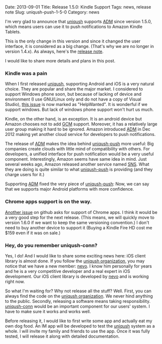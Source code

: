 Date: 2013-09-01
Title: Release 1.5.0: Kindle Support
Tags: news, release note
Slug: uniqush-push-1-5-0
Category: news

I'm very glad to announce that [uniqush] supports [ADM] since version 1.5.0,
which means users can use it to push notifications to Amazon Kindle Tablets.

This is the only change in this version and since it changed the user
interface, it is considered as a big change. (That's why we are no longer in
version 1.4.x). As always, here's the [release note].

I would like to share more details and plans in this post.

### Kindle was a pain

When I first released [uniqush], supporting Android and iOS is a very natural
choice. They are popular and share the major market. I considered to support
Windows phone soon, but because of lacking of device and environment (I use
GNU/Linux only and do not have a copy of Visual Studio), [this
issue](https://github.com/uniqush/uniqush-push/issues/4) is now marked as
"HelpWanted". It is wonderful if we support windows. But lack of windows
phone support won't hurt us much.

Kindle, on the other hand, is an exception. It is an android device but Amazon
chooses not to add [GCM] support. Moreover, it has a relatively large user
group making it hard to be ignored. Amazon introduced [ADM] in Dec 2012 making
yet another cloud service for developers to push notifications.

The release of [ADM] makes the idea behind [uniqush-push] more useful: Big
companies create clouds with little mind of compatibility with others.
For developers, a unified interface for push notification would be a very
useful component. Interestingly, Amazon seems have same idea in mind. Just
several weeks ago, Amazon released another service named
[SNS]. What they are doing is quite similar to what [uniqush-push] is
providing (and they charge users for it.)

Supporting [ADM] fixed the very piece of [uniqush-push]: Now, we can say that
we supports major Android platforms with more confidence.

### Chrome apps support is on the way.

[Another issue](https://github.com/uniqush/uniqush-push/issues/30) on github
asks for support of Chrome apps. I think it would be a very good step for the
next release. (This means, we will quickly move to version 1.6.0 if we want to
keep the same versioning convention.) I don't need to buy another device to
support it (Buying a Kindle Fire HD cost me $159 even if it was on sale.)

### Hey, do you remember uniqush-conn?

Yes, I do! And I would like to share some exciting news here: iOS client
library is almost done. If you follow the [uniqush organization], you may
notice that we have a new member: [nevo]. I know him personally for years and
he is a very competitive developer and a real expert in iOS development. Our
iOS client library is developed by [nevo] and is working right now.

So what I'm waiting for? Why not release all the stuff? Well. First, you can
always find the code on the [uniqush organization]. We never hind anything to
the public. Secondly, releasing a software means taking responsibility.
[uniqush-conn] would be an important component for our users' system. I have to
make sure it works and works well.

Before releasing it, I would like to first write some app and actually eat my own
dog food. An IM app will be developed to test the [uniqush] system as a whole.
I will invite my family and friends to use the app. Once it was fully
tested, I will release it along with detailed documentation.

[release note]: http://uniqush.org/release-notes/rn-uniqush-push-1-5-0.html
[uniqush]: http://uniqush.org
[uniqush-push]: http://github.com/uniqush/uniqush-push
[uniqush-conn]: http://github.com/uniqush/uniqush-conn
[uniqush organization]: http://github.com/uniqush
[ADM]: https://developer.amazon.com/sdk/adm.html
[GCM]: http://developer.android.com/guide/google/gcm/index.html
[APNS]: http://developer.apple.com/library/mac/#documentation/NetworkingInternet/Conceptual/RemoteNotificationsPG/ApplePushService/ApplePushService.html
[C2DM]: http://code.google.com/android/c2dm/
[SNS]: http://aws.amazon.com/sns/
[nevo]: https://github.com/nevo

